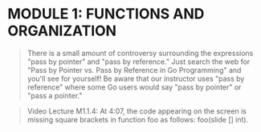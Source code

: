 # MODULE 1: FUNCTIONS AND ORGANIZATION

>There is a small amount of controversy surrounding the expressions "pass by pointer" and "pass by reference." Just search the web for "Pass by Pointer vs. Pass by Reference in Go Programming" and you'll see for yourself! Be aware that our instructor uses "pass by reference" where some Go users would say "pass by pointer" or "pass a pointer."

>Video Lecture M1.1.4: At 4:07, the code appearing on the screen is missing square brackets in function foo as follows: foo(slide [] int).